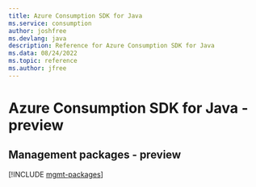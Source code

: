 ```yaml
---
title: Azure Consumption SDK for Java
ms.service: consumption
author: joshfree
ms.devlang: java
description: Reference for Azure Consumption SDK for Java
ms.data: 08/24/2022
ms.topic: reference
ms.author: jfree
---
```

# Azure Consumption SDK for Java - preview

## Management packages - preview
[!INCLUDE [mgmt-packages](consumption-mgmt-index.md)]